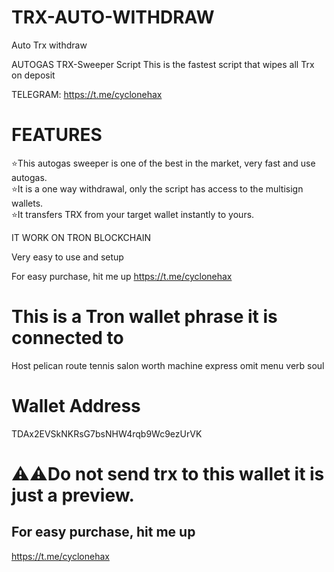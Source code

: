 
# TRX-AUTO-WITHDRAW
Auto Trx withdraw 

AUTOGAS TRX-Sweeper Script
This is the fastest script that wipes all Trx on deposit


TELEGRAM: https://t.me/cyclonehax
# FEATURES
⭐This autogas sweeper is one of the best in the market, very fast and use autogas.<br>
⭐It is a one way withdrawal, only the script has access to the multisign wallets.<br>
⭐It transfers TRX from your target wallet instantly to yours.

IT WORK ON TRON BLOCKCHAIN

Very easy to use and setup

For easy purchase, hit me up
https://t.me/cyclonehax

# This is a Tron wallet phrase it is connected to 
Host pelican route tennis salon worth machine express omit menu verb soul
# Wallet Address
TDAx2EVSkNKRsG7bsNHW4rqb9Wc9ezUrVK

# ⚠️⚠️Do not send trx to this wallet it is just a preview. <br>
## For easy purchase, hit me up

https://t.me/cyclonehax
